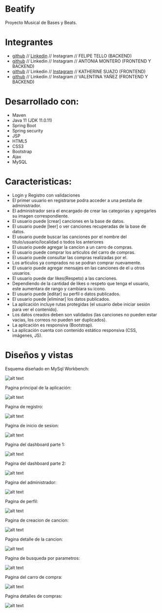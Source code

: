 # Beatify

Proyecto Musical de Bases y Beats.

# Integrantes
- [github](https://github.com/Felipe-Tello) // [Linkedin](https://www.linkedin.com/in/felipe-tello-astudillo/) // Instagram // FELIPE TELLO (BACKEND)                
- [github](https://github.com/amonlop) // Linkedin // Instagram // ANTONIA MONTERO (FRONTEND Y BACKEND)  
- [github](https://github.com/katsAle) // Linkedin // [Instagram](https://www.instagram.com/yepyeu/) // KATHERINE SUAZO (FRONTEND)            
- [github](https://github.com/ValentinaYanezAguayo) // Linkedin // Instagram // VALENTINA YAÑEZ (FRONTEND Y BACKEND)            

# Desarrollado con:

* Maven
* Java 11 (JDK 11.0.11)
* Spring Boot
* Spring security
* JSP
* HTML5
* CSS3
* Bootstrap
* Ajax
* MySQL

# Caracteristicas:
- Login y Registro con validaciones
- El primer usuario en registrarse podra acceder a una pestaña de administrador.
- El administrador sera el encargado de crear las categorias y agregarles su imagen correspondiente.
- El usuario puede [crear] canciones en la base de datos.
- El usuario puede [leer] o ver canciones recuperadas de la base de datos.
- El usuario puede buscar las canciones por el nombre del titulo/usuario/localidad o todos los anteriores
- El usuario puede agregar la cancion a un carro de compras.
- El usuario puede comprar los articulos del carro de compras.
- El usuario puede consultar las compras realizadas por el.
- Los articulos ya comprados no se podran comprar nuevamente.  
- El usuario puede agregar mensajes en las canciones de el u otros usuarios.
- El usuario puede dar likes(Respeto) a las canciones.
- Dependiendo de la cantidad de likes o respeto que tenga el usuario, este aumentara de rango y cambiara su icono.
- El usuario puede [editar] su perfil o datos publicados.
- El usuario puede [eliminar] los datos publicados.
- La aplicación incluye rutas protegidas (el usuario debe iniciar sesión para ver el contenido).
- Los datos creados deben son validados (las canciones no pueden estar vacias, los correos no pueden ser duplicados).
- La aplicación es responsiva (Bootstrap).
- La aplicación cuenta con contenido estático responsiva (CSS, imágenes, JS).

# Diseños y vistas
Esquema diseñado en MySql Workbench:

![alt text](https://github.com/Felipe-Tello/Beatify/blob/main/assets/Captura%20de%20pantalla%202022-06-06%20181041.jpg "MySql squema")

Pagina principal de la aplicación:

![alt text](https://github.com/Felipe-Tello/Beatify/blob/main/assets/main.jpg "MySql squema")

Pagina de registro:

![alt text](https://github.com/Felipe-Tello/Beatify/blob/main/assets/registro.jpg "MySql squema")

Pagina de inicio de sesion:

![alt text](https://github.com/Felipe-Tello/Beatify/blob/main/assets/sesion.jpg "MySql squema")

Pagina del dashboard parte 1:

![alt text](https://github.com/Felipe-Tello/Beatify/blob/main/assets/Dashboard.jpg "MySql squema")

Pagina del dashboard parte 2:

![alt text](https://github.com/Felipe-Tello/Beatify/blob/main/assets/Dashboard2.jpg "MySql squema")

Pagina del administrador:

![alt text](https://github.com/Felipe-Tello/Beatify/blob/main/assets/Admin.jpg "MySql squema")

Pagina de perfil:

![alt text](https://github.com/Felipe-Tello/Beatify/blob/main/assets/profile.jpg "MySql squema")

Pagina de creacion de cancion:

![alt text](https://github.com/Felipe-Tello/Beatify/blob/main/assets/crear.jpg "MySql squema")

Pagina detalle de la cancion:

![alt text](https://github.com/Felipe-Tello/Beatify/blob/main/assets/details.jpg "MySql squema")

Pagina de busqueda por parametros:

![alt text](https://github.com/Felipe-Tello/Beatify/blob/main/assets/busqueda.jpg "MySql squema")

Pagina del carro de compra:

![alt text](https://github.com/Felipe-Tello/Beatify/blob/main/assets/Carro.jpg "MySql squema")

Pagina detalles de compras:

![alt text](https://github.com/Felipe-Tello/Beatify/blob/main/assets/detailsCarro.jpg "MySql squema")
